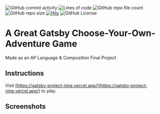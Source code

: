 ![GitHub commit activity](https://img.shields.io/github/commit-activity/t/gitdevhp/GatsbyProject)
![Lines of code](https://img.shields.io/tokei/lines/github/gitdevhp/GatsbyProject)
![GitHub repo file count](https://img.shields.io/github/directory-file-count/gitdevhp/GatsbyProject?label=file%20count)
![GitHub repo size](https://img.shields.io/github/repo-size/gitdevhp/GatsbyProject?label=total%20size)
[![Hits](https://hits.seeyoufarm.com/api/count/incr/badge.svg?url=https%3A%2F%2Fgatsby-project-nine.vercel.app&count_bg=%2379C83D&title_bg=%23555555&icon=&icon_color=%23E7E7E7&title=site+views&edge_flat=false)](https://gatsby-project-nine.vercel.app/)
![GitHub License](https://img.shields.io/github/license/gitdevhp/GatsbyProject)

# A Great Gatsby Choose-Your-Own-Adventure Game
Made as an AP Language & Composition Final Project


## Instructions
Visit [https://gatsby-project-nine.vercel.app/](https://gatsby-project-nine.vercel.app/) to play. 

## Screenshots


<script async defer src="https://buttons.github.io/buttons.js"></script>
